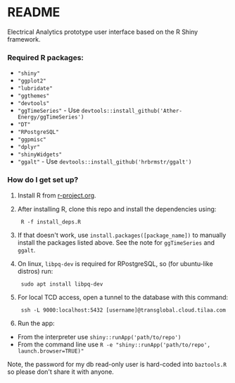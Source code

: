 # README #

Electrical Analytics prototype user interface based on the R Shiny framework.

### Required R packages: ###

* ``"shiny"``
* ``"ggplot2"``
* ``"lubridate"``
* ``"ggthemes"``
* ``"devtools"``
* ``"ggTimeSeries"``  - Use ``devtools::install_github('Ather-Energy/ggTimeSeries')``
* ``"DT"``
* ``"RPostgreSQL"``
* ``"ggpmisc"``
* ``"dplyr"``
* ``"shinyWidgets"``
* ``"ggalt"``  - Use ``devtools::install_github('hrbrmstr/ggalt')``

### How do I get set up? ###

1. Install R from [r-project.org](https://www.r-project.org/).

1. After installing R, clone this repo and install the dependencies using:

        R -f install_deps.R
    
2. If that doesn't work, use ``install.packages([package_name])`` to manually install the packages listed above. See the note for ``ggTimeSeries`` and ``ggalt``.

3. On linux, ``libpq-dev`` is required for RPostgreSQL, so (for ubuntu-like distros) run:

        sudo apt install libpq-dev

4. For local TCD access, open a tunnel to the database with this command:

        ssh -L 9000:localhost:5432 [username]@transglobal.cloud.tilaa.com

5. Run the app:

* From the interpreter use ``shiny::runApp('path/to/repo')``
* From the command line use ``R -e "shiny::runApp('path/to/repo', launch.browser=TRUE)"``

Note, the password for my db read-only user is hard-coded into ``baztools.R`` so please don't share it with anyone.